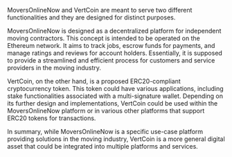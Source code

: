 MoversOnlineNow and VertCoin are meant to serve two different functionalities and they are designed for distinct purposes.

MoversOnlineNow is designed as a decentralized platform for independent moving contractors. This concept is intended to be operated on the Ethereum network. It aims to track jobs, escrow funds for payments, and manage ratings and reviews for account holders. Essentially, it is supposed to provide a streamlined and efficient process for customers and service providers in the moving industry.

VertCoin, on the other hand, is a proposed ERC20-compliant cryptocurrency token. This token could have various applications, including stake functionalities associated with a multi-signature wallet. Depending on its further design and implementations, VertCoin could be used within the MoversOnlineNow platform or in various other platforms that support ERC20 tokens for transactions.

In summary, while MoversOnlineNow is a specific use-case platform providing solutions in the moving industry, VertCoin is a more general digital asset that could be integrated into multiple platforms and services.